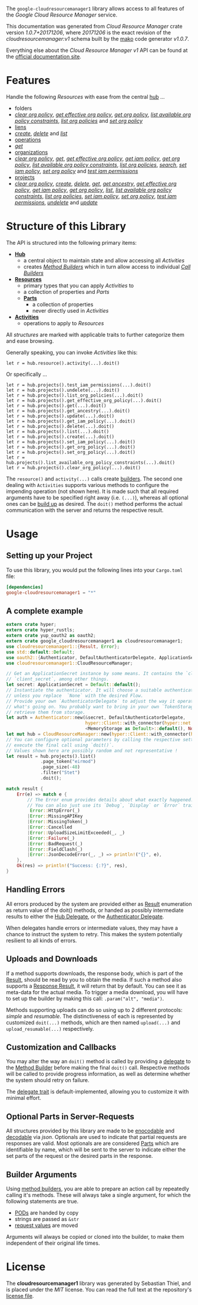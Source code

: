 <!---
DO NOT EDIT !
This file was generated automatically from 'src/mako/api/README.md.mako'
DO NOT EDIT !
-->
The `google-cloudresourcemanager1` library allows access to all features of the *Google Cloud Resource Manager* service.

This documentation was generated from *Cloud Resource Manager* crate version *1.0.7+20171206*, where *20171206* is the exact revision of the *cloudresourcemanager:v1* schema built by the [mako](http://www.makotemplates.org/) code generator *v1.0.7*.

Everything else about the *Cloud Resource Manager* *v1* API can be found at the
[official documentation site](https://cloud.google.com/resource-manager).
# Features

Handle the following *Resources* with ease from the central [hub](https://docs.rs/google-cloudresourcemanager1/1.0.7+20171206/google_cloudresourcemanager1/struct.CloudResourceManager.html) ... 

* folders
 * [*clear org policy*](https://docs.rs/google-cloudresourcemanager1/1.0.7+20171206/google_cloudresourcemanager1/struct.FolderClearOrgPolicyCall.html), [*get effective org policy*](https://docs.rs/google-cloudresourcemanager1/1.0.7+20171206/google_cloudresourcemanager1/struct.FolderGetEffectiveOrgPolicyCall.html), [*get org policy*](https://docs.rs/google-cloudresourcemanager1/1.0.7+20171206/google_cloudresourcemanager1/struct.FolderGetOrgPolicyCall.html), [*list available org policy constraints*](https://docs.rs/google-cloudresourcemanager1/1.0.7+20171206/google_cloudresourcemanager1/struct.FolderListAvailableOrgPolicyConstraintCall.html), [*list org policies*](https://docs.rs/google-cloudresourcemanager1/1.0.7+20171206/google_cloudresourcemanager1/struct.FolderListOrgPolicyCall.html) and [*set org policy*](https://docs.rs/google-cloudresourcemanager1/1.0.7+20171206/google_cloudresourcemanager1/struct.FolderSetOrgPolicyCall.html)
* [liens](https://docs.rs/google-cloudresourcemanager1/1.0.7+20171206/google_cloudresourcemanager1/struct.Lien.html)
 * [*create*](https://docs.rs/google-cloudresourcemanager1/1.0.7+20171206/google_cloudresourcemanager1/struct.LienCreateCall.html), [*delete*](https://docs.rs/google-cloudresourcemanager1/1.0.7+20171206/google_cloudresourcemanager1/struct.LienDeleteCall.html) and [*list*](https://docs.rs/google-cloudresourcemanager1/1.0.7+20171206/google_cloudresourcemanager1/struct.LienListCall.html)
* [operations](https://docs.rs/google-cloudresourcemanager1/1.0.7+20171206/google_cloudresourcemanager1/struct.Operation.html)
 * [*get*](https://docs.rs/google-cloudresourcemanager1/1.0.7+20171206/google_cloudresourcemanager1/struct.OperationGetCall.html)
* [organizations](https://docs.rs/google-cloudresourcemanager1/1.0.7+20171206/google_cloudresourcemanager1/struct.Organization.html)
 * [*clear org policy*](https://docs.rs/google-cloudresourcemanager1/1.0.7+20171206/google_cloudresourcemanager1/struct.OrganizationClearOrgPolicyCall.html), [*get*](https://docs.rs/google-cloudresourcemanager1/1.0.7+20171206/google_cloudresourcemanager1/struct.OrganizationGetCall.html), [*get effective org policy*](https://docs.rs/google-cloudresourcemanager1/1.0.7+20171206/google_cloudresourcemanager1/struct.OrganizationGetEffectiveOrgPolicyCall.html), [*get iam policy*](https://docs.rs/google-cloudresourcemanager1/1.0.7+20171206/google_cloudresourcemanager1/struct.OrganizationGetIamPolicyCall.html), [*get org policy*](https://docs.rs/google-cloudresourcemanager1/1.0.7+20171206/google_cloudresourcemanager1/struct.OrganizationGetOrgPolicyCall.html), [*list available org policy constraints*](https://docs.rs/google-cloudresourcemanager1/1.0.7+20171206/google_cloudresourcemanager1/struct.OrganizationListAvailableOrgPolicyConstraintCall.html), [*list org policies*](https://docs.rs/google-cloudresourcemanager1/1.0.7+20171206/google_cloudresourcemanager1/struct.OrganizationListOrgPolicyCall.html), [*search*](https://docs.rs/google-cloudresourcemanager1/1.0.7+20171206/google_cloudresourcemanager1/struct.OrganizationSearchCall.html), [*set iam policy*](https://docs.rs/google-cloudresourcemanager1/1.0.7+20171206/google_cloudresourcemanager1/struct.OrganizationSetIamPolicyCall.html), [*set org policy*](https://docs.rs/google-cloudresourcemanager1/1.0.7+20171206/google_cloudresourcemanager1/struct.OrganizationSetOrgPolicyCall.html) and [*test iam permissions*](https://docs.rs/google-cloudresourcemanager1/1.0.7+20171206/google_cloudresourcemanager1/struct.OrganizationTestIamPermissionCall.html)
* [projects](https://docs.rs/google-cloudresourcemanager1/1.0.7+20171206/google_cloudresourcemanager1/struct.Project.html)
 * [*clear org policy*](https://docs.rs/google-cloudresourcemanager1/1.0.7+20171206/google_cloudresourcemanager1/struct.ProjectClearOrgPolicyCall.html), [*create*](https://docs.rs/google-cloudresourcemanager1/1.0.7+20171206/google_cloudresourcemanager1/struct.ProjectCreateCall.html), [*delete*](https://docs.rs/google-cloudresourcemanager1/1.0.7+20171206/google_cloudresourcemanager1/struct.ProjectDeleteCall.html), [*get*](https://docs.rs/google-cloudresourcemanager1/1.0.7+20171206/google_cloudresourcemanager1/struct.ProjectGetCall.html), [*get ancestry*](https://docs.rs/google-cloudresourcemanager1/1.0.7+20171206/google_cloudresourcemanager1/struct.ProjectGetAncestryCall.html), [*get effective org policy*](https://docs.rs/google-cloudresourcemanager1/1.0.7+20171206/google_cloudresourcemanager1/struct.ProjectGetEffectiveOrgPolicyCall.html), [*get iam policy*](https://docs.rs/google-cloudresourcemanager1/1.0.7+20171206/google_cloudresourcemanager1/struct.ProjectGetIamPolicyCall.html), [*get org policy*](https://docs.rs/google-cloudresourcemanager1/1.0.7+20171206/google_cloudresourcemanager1/struct.ProjectGetOrgPolicyCall.html), [*list*](https://docs.rs/google-cloudresourcemanager1/1.0.7+20171206/google_cloudresourcemanager1/struct.ProjectListCall.html), [*list available org policy constraints*](https://docs.rs/google-cloudresourcemanager1/1.0.7+20171206/google_cloudresourcemanager1/struct.ProjectListAvailableOrgPolicyConstraintCall.html), [*list org policies*](https://docs.rs/google-cloudresourcemanager1/1.0.7+20171206/google_cloudresourcemanager1/struct.ProjectListOrgPolicyCall.html), [*set iam policy*](https://docs.rs/google-cloudresourcemanager1/1.0.7+20171206/google_cloudresourcemanager1/struct.ProjectSetIamPolicyCall.html), [*set org policy*](https://docs.rs/google-cloudresourcemanager1/1.0.7+20171206/google_cloudresourcemanager1/struct.ProjectSetOrgPolicyCall.html), [*test iam permissions*](https://docs.rs/google-cloudresourcemanager1/1.0.7+20171206/google_cloudresourcemanager1/struct.ProjectTestIamPermissionCall.html), [*undelete*](https://docs.rs/google-cloudresourcemanager1/1.0.7+20171206/google_cloudresourcemanager1/struct.ProjectUndeleteCall.html) and [*update*](https://docs.rs/google-cloudresourcemanager1/1.0.7+20171206/google_cloudresourcemanager1/struct.ProjectUpdateCall.html)




# Structure of this Library

The API is structured into the following primary items:

* **[Hub](https://docs.rs/google-cloudresourcemanager1/1.0.7+20171206/google_cloudresourcemanager1/struct.CloudResourceManager.html)**
    * a central object to maintain state and allow accessing all *Activities*
    * creates [*Method Builders*](https://docs.rs/google-cloudresourcemanager1/1.0.7+20171206/google_cloudresourcemanager1/trait.MethodsBuilder.html) which in turn
      allow access to individual [*Call Builders*](https://docs.rs/google-cloudresourcemanager1/1.0.7+20171206/google_cloudresourcemanager1/trait.CallBuilder.html)
* **[Resources](https://docs.rs/google-cloudresourcemanager1/1.0.7+20171206/google_cloudresourcemanager1/trait.Resource.html)**
    * primary types that you can apply *Activities* to
    * a collection of properties and *Parts*
    * **[Parts](https://docs.rs/google-cloudresourcemanager1/1.0.7+20171206/google_cloudresourcemanager1/trait.Part.html)**
        * a collection of properties
        * never directly used in *Activities*
* **[Activities](https://docs.rs/google-cloudresourcemanager1/1.0.7+20171206/google_cloudresourcemanager1/trait.CallBuilder.html)**
    * operations to apply to *Resources*

All *structures* are marked with applicable traits to further categorize them and ease browsing.

Generally speaking, you can invoke *Activities* like this:

```Rust,ignore
let r = hub.resource().activity(...).doit()
```

Or specifically ...

```ignore
let r = hub.projects().test_iam_permissions(...).doit()
let r = hub.projects().undelete(...).doit()
let r = hub.projects().list_org_policies(...).doit()
let r = hub.projects().get_effective_org_policy(...).doit()
let r = hub.projects().get(...).doit()
let r = hub.projects().get_ancestry(...).doit()
let r = hub.projects().update(...).doit()
let r = hub.projects().get_iam_policy(...).doit()
let r = hub.projects().delete(...).doit()
let r = hub.projects().list(...).doit()
let r = hub.projects().create(...).doit()
let r = hub.projects().set_iam_policy(...).doit()
let r = hub.projects().get_org_policy(...).doit()
let r = hub.projects().set_org_policy(...).doit()
let r = hub.projects().list_available_org_policy_constraints(...).doit()
let r = hub.projects().clear_org_policy(...).doit()
```

The `resource()` and `activity(...)` calls create [builders][builder-pattern]. The second one dealing with `Activities` 
supports various methods to configure the impending operation (not shown here). It is made such that all required arguments have to be 
specified right away (i.e. `(...)`), whereas all optional ones can be [build up][builder-pattern] as desired.
The `doit()` method performs the actual communication with the server and returns the respective result.

# Usage

## Setting up your Project

To use this library, you would put the following lines into your `Cargo.toml` file:

```toml
[dependencies]
google-cloudresourcemanager1 = "*"
```

## A complete example

```Rust
extern crate hyper;
extern crate hyper_rustls;
extern crate yup_oauth2 as oauth2;
extern crate google_cloudresourcemanager1 as cloudresourcemanager1;
use cloudresourcemanager1::{Result, Error};
use std::default::Default;
use oauth2::{Authenticator, DefaultAuthenticatorDelegate, ApplicationSecret, MemoryStorage};
use cloudresourcemanager1::CloudResourceManager;

// Get an ApplicationSecret instance by some means. It contains the `client_id` and 
// `client_secret`, among other things.
let secret: ApplicationSecret = Default::default();
// Instantiate the authenticator. It will choose a suitable authentication flow for you, 
// unless you replace  `None` with the desired Flow.
// Provide your own `AuthenticatorDelegate` to adjust the way it operates and get feedback about 
// what's going on. You probably want to bring in your own `TokenStorage` to persist tokens and
// retrieve them from storage.
let auth = Authenticator::new(&secret, DefaultAuthenticatorDelegate,
                              hyper::Client::with_connector(hyper::net::HttpsConnector::new(hyper_rustls::TlsClient::new())),
                              <MemoryStorage as Default>::default(), None);
let mut hub = CloudResourceManager::new(hyper::Client::with_connector(hyper::net::HttpsConnector::new(hyper_rustls::TlsClient::new())), auth);
// You can configure optional parameters by calling the respective setters at will, and
// execute the final call using `doit()`.
// Values shown here are possibly random and not representative !
let result = hub.projects().list()
             .page_token("eirmod")
             .page_size(-48)
             .filter("Stet")
             .doit();

match result {
    Err(e) => match e {
        // The Error enum provides details about what exactly happened.
        // You can also just use its `Debug`, `Display` or `Error` traits
         Error::HttpError(_)
        |Error::MissingAPIKey
        |Error::MissingToken(_)
        |Error::Cancelled
        |Error::UploadSizeLimitExceeded(_, _)
        |Error::Failure(_)
        |Error::BadRequest(_)
        |Error::FieldClash(_)
        |Error::JsonDecodeError(_, _) => println!("{}", e),
    },
    Ok(res) => println!("Success: {:?}", res),
}

```
## Handling Errors

All errors produced by the system are provided either as [Result](https://docs.rs/google-cloudresourcemanager1/1.0.7+20171206/google_cloudresourcemanager1/enum.Result.html) enumeration as return value of 
the doit() methods, or handed as possibly intermediate results to either the 
[Hub Delegate](https://docs.rs/google-cloudresourcemanager1/1.0.7+20171206/google_cloudresourcemanager1/trait.Delegate.html), or the [Authenticator Delegate](https://docs.rs/yup-oauth2/*/yup_oauth2/trait.AuthenticatorDelegate.html).

When delegates handle errors or intermediate values, they may have a chance to instruct the system to retry. This 
makes the system potentially resilient to all kinds of errors.

## Uploads and Downloads
If a method supports downloads, the response body, which is part of the [Result](https://docs.rs/google-cloudresourcemanager1/1.0.7+20171206/google_cloudresourcemanager1/enum.Result.html), should be
read by you to obtain the media.
If such a method also supports a [Response Result](https://docs.rs/google-cloudresourcemanager1/1.0.7+20171206/google_cloudresourcemanager1/trait.ResponseResult.html), it will return that by default.
You can see it as meta-data for the actual media. To trigger a media download, you will have to set up the builder by making
this call: `.param("alt", "media")`.

Methods supporting uploads can do so using up to 2 different protocols: 
*simple* and *resumable*. The distinctiveness of each is represented by customized 
`doit(...)` methods, which are then named `upload(...)` and `upload_resumable(...)` respectively.

## Customization and Callbacks

You may alter the way an `doit()` method is called by providing a [delegate](https://docs.rs/google-cloudresourcemanager1/1.0.7+20171206/google_cloudresourcemanager1/trait.Delegate.html) to the 
[Method Builder](https://docs.rs/google-cloudresourcemanager1/1.0.7+20171206/google_cloudresourcemanager1/trait.CallBuilder.html) before making the final `doit()` call. 
Respective methods will be called to provide progress information, as well as determine whether the system should 
retry on failure.

The [delegate trait](https://docs.rs/google-cloudresourcemanager1/1.0.7+20171206/google_cloudresourcemanager1/trait.Delegate.html) is default-implemented, allowing you to customize it with minimal effort.

## Optional Parts in Server-Requests

All structures provided by this library are made to be [enocodable](https://docs.rs/google-cloudresourcemanager1/1.0.7+20171206/google_cloudresourcemanager1/trait.RequestValue.html) and 
[decodable](https://docs.rs/google-cloudresourcemanager1/1.0.7+20171206/google_cloudresourcemanager1/trait.ResponseResult.html) via *json*. Optionals are used to indicate that partial requests are responses 
are valid.
Most optionals are are considered [Parts](https://docs.rs/google-cloudresourcemanager1/1.0.7+20171206/google_cloudresourcemanager1/trait.Part.html) which are identifiable by name, which will be sent to 
the server to indicate either the set parts of the request or the desired parts in the response.

## Builder Arguments

Using [method builders](https://docs.rs/google-cloudresourcemanager1/1.0.7+20171206/google_cloudresourcemanager1/trait.CallBuilder.html), you are able to prepare an action call by repeatedly calling it's methods.
These will always take a single argument, for which the following statements are true.

* [PODs][wiki-pod] are handed by copy
* strings are passed as `&str`
* [request values](https://docs.rs/google-cloudresourcemanager1/1.0.7+20171206/google_cloudresourcemanager1/trait.RequestValue.html) are moved

Arguments will always be copied or cloned into the builder, to make them independent of their original life times.

[wiki-pod]: http://en.wikipedia.org/wiki/Plain_old_data_structure
[builder-pattern]: http://en.wikipedia.org/wiki/Builder_pattern
[google-go-api]: https://github.com/google/google-api-go-client

# License
The **cloudresourcemanager1** library was generated by Sebastian Thiel, and is placed 
under the *MIT* license.
You can read the full text at the repository's [license file][repo-license].

[repo-license]: https://github.com/Byron/google-apis-rsblob/master/LICENSE.md
